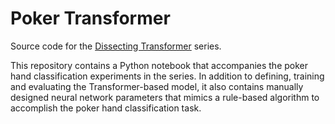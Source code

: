 # Poker Transformer
Source code for the [Dissecting Transformer](https://zhuanlan.zhihu.com/p/552519149) series.

This repository contains a Python notebook that accompanies the poker hand classification experiments
in the series. In addition to defining, training and evaluating the Transformer-based model, it also
contains manually designed neural network parameters that mimics a rule-based algorithm to accomplish
the poker hand classification task.

